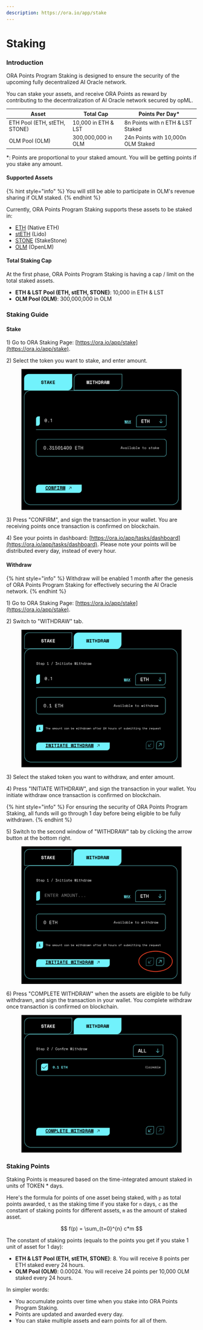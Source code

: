 ```yaml
---
description: https://ora.io/app/stake
---
```


# Staking

### Introduction

ORA Points Program Staking is designed to ensure the security of the upcoming fully decentralized AI Oracle network.

You can stake your assets, and receive ORA Points as reward by contributing to the decentralization of AI Oracle network secured by opML.

| Asset                        | Total Cap           | Points Per Day\*                   |
| ---------------------------- | ------------------- | ---------------------------------- |
| ETH Pool (ETH, stETH, STONE) | 10,000 in ETH & LST | 8n Points with n ETH & LST Staked  |
| OLM Pool (OLM)               | 300,000,000 in OLM  | 24n Points with 10,000n OLM Staked |

\*: Points are proportional to your staked amount. You will be getting points if you stake any amount.

#### Supported Assets

{% hint style="info" %}
You will still be able to participate in OLM's revenue sharing if OLM staked.
{% endhint %}

Currently, ORA Points Program Staking supports these assets to be staked in:

* [ETH](https://www.coingecko.com/en/coins/ethereum) (Native ETH)
* [stETH](https://www.coingecko.com/en/coins/lido-staked-ether) (Lido)
* [STONE](https://www.coingecko.com/en/coins/stakestone-ether) (StakeStone)
* [OLM](https://www.coingecko.com/en/coins/openlm-revshare-token) (OpenLM)

#### Total Staking Cap

At the first phase, ORA Points Program Staking is having a cap / limit on the total staked assets.

* **ETH & LST Pool (ETH, stETH, STONE)**: 10,000 in ETH & LST
* **OLM Pool (OLM)**: 300,000,000 in OLM

### Staking Guide

#### Stake

1\) Go to ORA Staking Page: [https://ora.io/app/stake](https://ora.io/app/stake).

2\) Select the token you want to stake, and enter amount.

<figure><img src="../.gitbook/assets/截屏2024-06-26 下午9.19.54.png" alt=""><figcaption></figcaption></figure>

3\) Press "CONFIRM", and sign the transaction in your wallet. You are receiving points once transaction is confirmed on blockchain.

4\) See your points in dashboard: [https://ora.io/app/tasks/dashboard](https://ora.io/app/tasks/dashboard). Please note your points will be distributed every day, instead of every hour.

#### Withdraw

{% hint style="info" %}
Withdraw will be enabled 1 month after the genesis of ORA Points Program Staking for effectively securing the AI Oracle network.
{% endhint %}

1\) Go to ORA Staking Page: [https://ora.io/app/stake](https://ora.io/app/stake).

2\) Switch to "WITHDRAW" tab.

<figure><img src="../.gitbook/assets/截屏2024-06-26 下午9.26.44.png" alt=""><figcaption></figcaption></figure>

3\) Select the staked token you want to withdraw, and enter amount.

4\) Press "INITIATE WITHDRAW", and sign the transaction in your wallet. You initiate withdraw once transaction is confirmed on blockchain.

{% hint style="info" %}
For ensuring the security of ORA Points Program Staking, all funds will go through 1 day before being eligible to be fully withdrawn.
{% endhint %}

5\) Switch to the second window of "WITHDRAW" tab by clicking the arrow button at the bottom right.

<figure><img src="../.gitbook/assets/截屏2024-06-26 下午9.34.25.png" alt=""><figcaption></figcaption></figure>

6\) Press "COMPLETE WITHDRAW" when the assets are eligible to be fully withdrawn, and sign the transaction in your wallet. You complete withdraw once transaction is confirmed on blockchain.

<figure><img src="../.gitbook/assets/截屏2024-06-26 下午9.36.07.png" alt=""><figcaption></figcaption></figure>

### Staking Points

Staking Points is measured based on the time-integrated amount staked in units of TOKEN \* days.

Here's the formula for points of one asset being staked, with `p` as total points awarded, `t` as the staking time if you stake for `n` days, `c` as the constant of staking points for different assets, `m` as the amount of staked asset.

$$
f(p) = \sum_{t=0}^{n} c*m
$$

The constant of staking points (equals to the points you get if you stake 1 unit of asset for 1 day):

* **ETH & LST Pool (ETH, stETH, STONE)**: 8. You will receive 8 points per ETH staked every 24 hours.
* **OLM Pool (OLM)**: 0.00024. You will receive 24 points per 10,000 OLM staked every 24 hours.

In simpler words:

* You accumulate points over time when you stake into ORA Points Program Staking.
* Points are updated and awarded every day.
* You can stake multiple assets and earn points for all of them.
